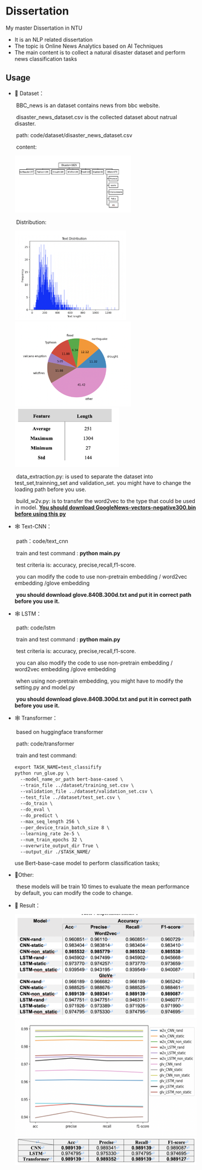 # Dissertation
My master Dissertation in NTU
* It is an NLP related dissertation
* The topic is Online News Analytics based on AI Techniques
* The main content is to collect a natural disaster dataset and perform news classification tasks

## Usage

* 📃 Dataset：

  ​	BBC_news is an dataset contains news from bbc website.

  ​	disaster_news_dataset.csv is the collected dataset about natrual disaster.

  ​	path:  code/dataset/disaster_news_dataset.csv

  ​	content:

  ​    <img src="image/image-20211024131756544.png" alt="image-20211024131756544" style="zoom:30%;" />

  ​	Distribution:

  <img src="image/image-20211024131937924.png" alt="image-20211024131937924" style="zoom:30%;" />

  <img src="image/image-20211024131952624.png" alt="image-20211024131952624" style="zoom:30%;" />

  <img src="image/image-20211024132019640.png" alt="image-20211024132019640" style="zoom:30%;" />

  ​		data_extraction.py:  is used to separate the dataset into test_set,trainning_set and validation_set. you might have to change the loading path before you use.

  ​		build_w2v.py: is to transfer the word2vec to the type that could be used in model.  **<u>You should download GoogleNews-vectors-negative300.bin before using this py</u>**

* 🕸️ Text-CNN：

  ​	path：code/text_cnn

  ​	train and test command : **python main.py** 

  ​	test criteria is: accuracy, precise,recall,f1-score.

  ​	you can modify the code to use non-pretrain embedding / word2vec embedding /glove embedding	

  ​	**you should download glove.840B.300d.txt and put it in correct path before you use it.**

* 🕸️ LSTM：

  ​	path: code/lstm

  ​	train and test command : **python main.py** 	

  ​	test criteria is: accuracy, precise,recall,f1-score.

  ​	you can also modify the code to use non-pretrain embedding / word2vec embedding /glove embedding	    

  ​	when using non-pretrain embedding, you might have to modify the setting.py and model.py

  ​	**you should download glove.840B.300d.txt and put it in correct path before you use it.**

* 🕸️ Transformer：

  ​	based on huggingface transformer

  ​	path: code/transformer

  ​	train and test command: 

  ```
  export TASK_NAME=test_classifify
  python run_glue.py \
    --model_name_or_path bert-base-cased \
    --train_file ../dataset/training_set.csv \
    --validation_file ../dataset/validation_set.csv \
    --test_file ../dataset/test_set.csv \
    --do_train \
    --do_eval \
    --do_predict \
    --max_seq_length 256 \
    --per_device_train_batch_size 8 \
    --learning_rate 2e-5 \
    --num_train_epochs 32 \
    --overwrite_output_dir True \
    --output_dir ./$TASK_NAME/
  ```

  use Bert-base-case model to perform classification tasks;

* 🌟Other:

  ​	these models will be train 10 times to evaluate the mean performance by default, you can modify the code to change.

  

* 📖 Result：

  <img src="image/image-20211024135421500.png" alt="image-20211024135421500" style="zoom:50%;" />

  <img src="image/image-20211024135458235.png" alt="image-20211024135458235" style="zoom:50%;" />

  <img src="image/image-20211024135439948.png" alt="image-20211024135439948" style="zoom:50%;" />